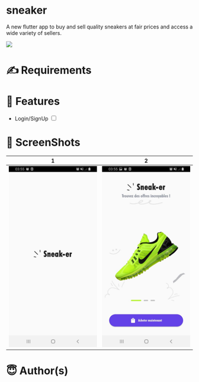 # sneaker

A new flutter app to buy and sell quality sneakers at fair prices and access a wide variety of sellers.

<a href="#"><img src="https://play.google.com/intl/en_us/badges/static/images/badges/en_badge_web_generic.png" width="200"></img></a>

# ✍️ Requirements
# 📝 Features
<ul>
    <li> Login/SignUp <input type="checkbox" /></li>
</ul>

# 📸 ScreenShots
| 1 | 2 |
|-------|-------|
|<img src="/screenshots/1.jpg"/>|<img src="/screenshots/2.jpg">|
# 😇 Author(s)
